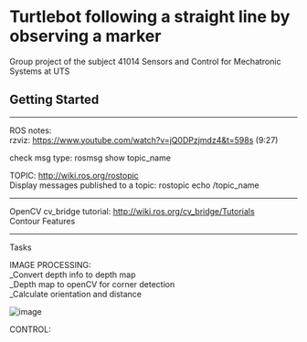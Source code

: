 # Turtlebot following a straight line by observing a marker
Group project of the subject 41014 Sensors and Control for Mechatronic Systems at UTS  
<!-- GETTING STARTED -->
## Getting Started



-----------------------

ROS notes:  
rzviz: https://www.youtube.com/watch?v=jQ0DPzjmdz4&t=598s (9:27)  
  
check msg type: rosmsg show topic_name

TOPIC: http://wiki.ros.org/rostopic  
Display messages published to a topic: rostopic echo /topic_name  


-----------------------
OpenCV
cv_bridge tutorial:  http://wiki.ros.org/cv_bridge/Tutorials  
Contour Features

-----------------------
Tasks

IMAGE PROCESSING:  
_Convert depth info to depth map  
_Depth map to openCV for corner detection  
_Calculate orientation and distance  

![image](https://user-images.githubusercontent.com/41610114/113554757-27cf4a80-963d-11eb-944c-65bb7b49f47c.png)




CONTROL:




